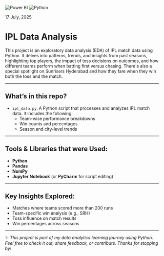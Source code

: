 ![Power BI](https://img.shields.io/badge/Tool-Power%20BI-yellow) ![Python](https://img.shields.io/badge/Language-Python-blue)

17 July, 2025

# IPL Data Analysis 
This project is an exploratory data analysis (EDA) of IPL match data using Python. It delves into patterns, trends, and insights from past seasons, highlighting top players, the impact of toss decisions on outcomes, and how different teams perform when batting first versus chasing. There's also a special spotlight on Sunrisers Hyderabad and how they fare when they win both the toss and the match.

---

## What’s in this repo?
- `ipl_data.py`: A Python script that processes and analyzes IPL match data. It includes the following:
  - Team-wise performance breakdowns
  - Win counts and percentages
  - Season and city-level trends

---

## Tools & Libraries that were Used:
- **Python**
- **Pandas**
- **NumPy**
- **Jupyter Notebook** (or **PyCharm** for script editing)

---

## Key Insights Explored:
- Matches where teams scored more than 200 runs
- Team-specific win analysis (e.g., SRH)
- Toss influence on match results
- Win percentages across seasons

---

✨ *This project is part of my data analytics learning journey using Python. Feel free to check it out, share feedback, or contribute. Thanks for stopping by!*
